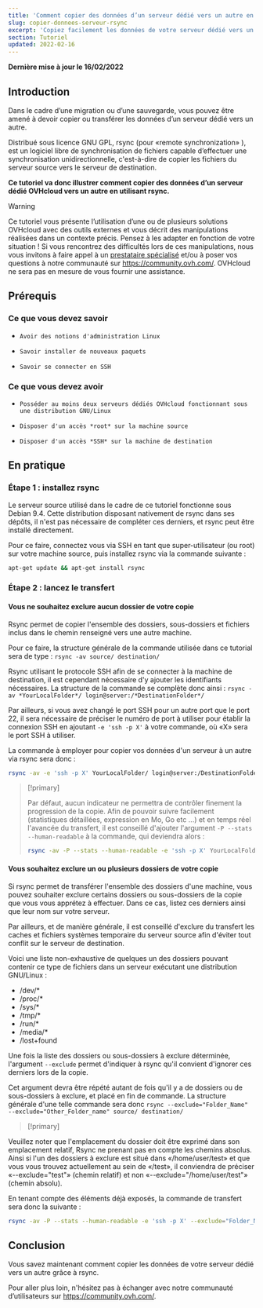 ```yaml
---
title: 'Comment copier des données d’un serveur dédié vers un autre en utilisant rsync'
slug: copier-donnees-serveur-rsync
excerpt: 'Copiez facilement les données de votre serveur dédié vers un autre grâce à rsync'
section: Tutoriel
updated: 2022-02-16
---
```


**Dernière mise à jour le 16/02/2022**

## Introduction

Dans le cadre d’une migration ou d’une sauvegarde, vous pouvez être amené à devoir copier ou transférer les données d’un serveur dédié vers un autre. 

Distribué sous licence GNU GPL, rsync (pour  «remote synchronization» ), est un logiciel libre de synchronisation de fichiers capable d’effectuer une synchronisation unidirectionnelle, c'est-à-dire de copier les fichiers du serveur source vers le serveur de destination. 

**Ce tutoriel va donc illustrer comment copier des données d’un serveur dédié OVHcloud vers un autre en utilisant rsync.**

> [!warning]
>
Ce tutoriel vous présente l’utilisation d’une ou de plusieurs solutions OVHcloud avec des outils externes et vous décrit des manipulations réalisées dans un contexte précis. Pensez à les adapter en fonction de votre situation ! Si vous rencontrez des difficultés lors de ces manipulations, nous vous invitons à faire appel à un [prestataire spécialisé](https://partner.ovhcloud.com/fr-ca/directory/) et/ou à poser vos questions à notre communauté sur <https://community.ovh.com/>. OVHcloud ne sera pas en mesure de vous fournir une assistance.
>

## Prérequis


### Ce que vous devez savoir

*     Avoir des notions d'administration Linux
*     Savoir installer de nouveaux paquets 
*     Savoir se connecter en SSH


### Ce que vous devez avoir

*     Posséder au moins deux serveurs dédiés OVHcloud fonctionnant sous une distribution GNU/Linux
*     Disposer d'un accès *root* sur la machine source
*     Disposer d'un accès *SSH* sur la machine de destination

## En pratique


### Étape 1 : installez rsync

Le serveur source utilisé dans le cadre de ce tutoriel fonctionne sous Debian 9.4. Cette distribution disposant nativement de rsync dans ses dépôts, il n'est pas nécessaire de compléter ces derniers, et rsync peut être installé directement.

Pour ce faire, connectez vous via SSH en tant que super-utilisateur (ou root) sur votre machine source, puis installez rsync via la commande suivante :

```sh
apt-get update && apt-get install rsync
```

### Étape 2 : lancez le transfert


#### Vous ne souhaitez exclure aucun dossier de votre copie

Rsync permet de copier l'ensemble des dossiers, sous-dossiers et fichiers inclus dans le chemin renseigné vers une autre machine.

Pour ce faire, la structure générale de la commande utilisée dans ce tutorial sera de type : `rsync -av source/ destination/`  

Rsync utilisant le protocole SSH afin de se connecter à la machine de destination, il est cependant nécessaire d'y ajouter les identifiants nécessaires. La structure de la commande se complète donc ainsi : `rsync -av *YourLocalFolder*/ login@server:/*DestinationFolder*/`

Par ailleurs, si vous avez changé le port SSH pour un autre port que le port 22, il sera nécessaire de préciser le numéro de port à utiliser pour établir la connexion SSH en ajoutant ` -e 'ssh -p X' ` à votre commande, où «X» sera le port SSH à utiliser.

La commande à employer pour copier vos données d'un serveur à un autre via rsync sera donc :

```sh
rsync -av -e 'ssh -p X' YourLocalFolder/ login@server:/DestinationFolder/
```

> [!primary]
>
> Par défaut, aucun indicateur ne permettra de contrôler finement la progression de la copie.
> Afin de pouvoir suivre facilement (statistiques détaillées, expression en Mo, Go etc ...) et en temps réel l'avancée du transfert, il est conseillé d'ajouter l'argument `-P --stats --human-readable` à la commande, qui deviendra alors :
>
> ```sh
> rsync -av -P --stats --human-readable -e 'ssh -p X' YourLocalFolder/ login@server:/DestinationFolder/
> ```


#### Vous souhaitez exclure un ou plusieurs dossiers de votre copie

Si rsync permet de transférer l'ensemble des dossiers d'une machine, vous pouvez souhaiter exclure certains dossiers ou sous-dossiers de la copie que vous vous apprétez à effectuer. Dans ce cas, listez ces derniers ainsi que leur nom sur votre serveur.

Par ailleurs, et de manière générale, il est conseillé d'exclure du transfert les caches et fichiers systèmes temporaire du serveur source afin d'éviter tout conflit sur le serveur de destination. 

Voici une liste non-exhaustive de quelques un des dossiers pouvant contenir ce type de fichiers dans un serveur exécutant une distribution GNU/Linux : 

* /dev/*
* /proc/* 
* /sys/*
* /tmp/*
* /run/*
* /media/*
* /lost+found
 
Une fois la liste des dossiers ou sous-dossiers à exclure déterminée, l'argument  `--exclude` permet d'indiquer à rsync qu'il convient d'ignorer ces derniers lors de la copie. 
 
Cet argument devra être répété autant de fois qu'il y a de dossiers ou de sous-dossiers à exclure, et placé en fin de commande. La structure générale d'une telle commande sera donc `rsync --exclude="Folder_Name" --exclude="Other_Folder_name" source/ destination/`

> [!primary]
>
Veuillez noter que l'emplacement du dossier doit être exprimé dans son emplacement relatif, Rsync ne prenant pas en compte les chemins absolus. Ainsi si l'un des dossiers à exclure est situé dans «/home/user/test» et que vous vous trouvez actuellement au sein de «/test», il conviendra de préciser «--exclude="test"» (chemin relatif) et non «--exclude="/home/user/test"» (chemin absolu).
>


En tenant compte des éléments déjà exposés, la commande de transfert sera donc la suivante :
 	
```sh
rsync -av -P --stats --human-readable -e 'ssh -p X' --exclude="Folder_Name" --exclude="Other_Folder_name" YourLocalFolder/ login@server:/DestinationFolder/
```

## Conclusion

Vous savez maintenant comment copier les données de votre serveur dédié vers un autre grâce à rsync.

Pour aller plus loin, n'hésitez pas à échanger avec notre communauté d’utilisateurs sur <https://community.ovh.com/>.
